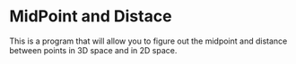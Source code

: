 # MidPoint and Distace

This is a program that will allow you to figure out the midpoint and distance between points in 3D space and in 2D space.
